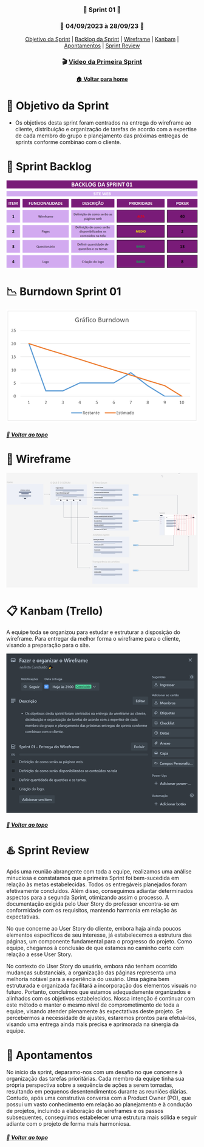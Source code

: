  <div  align="center">

### :beginner: Sprint 01 :beginner:

### :date: 04/09/2023 à 28/09/23 :date:

</div>

<div align="center"> 
<a  href="#dart-objetivo-da-sprint">Objetivo da Sprint</a> | <a  href="#triangular_flag_on_post-sprint-backlog">Backlog da Sprint</a> | <a  href="#page_facing_up-wireframe">Wireframe</a> | <a  href="#clipboard-kanbam-trello">Kanbam</a> | <a  href="#pushpin-apontamentos">Apontamentos</a> | <a  href="#hotsprings-sprint-review">Sprint Review</a>
</div>

<div align="center">

### :clapper: [Video da Primeira Sprint](https://www.youtube.com/watch?v=Ull8qatsICw&feature=youtu.be&ab_channel=GuihCarvalho)

</div>

<div align="center">

#### [ :house: Voltar para home](./README.md)

</div>

# :dart: Objetivo da Sprint

- Os objetivos desta sprint foram centrados na entrega do wireframe ao cliente, distribuição e organização de tarefas de acordo com a expertise de cada membro do grupo e planejamento das próximas entregas de sprints conforme combinao com o cliente.

# :triangular_flag_on_post: Sprint Backlog

[![Sprint Backlog](./imgs/Sprint01_BackLogList.PNG)](./imgs/Sprint01_BackLogList.PNG)

# :chart_with_downwards_trend: Burndown Sprint 01

[![Brundown Sprint01](./imgs/Burndown_Sprint01.PNG)](./imgs/Burndown_Sprint01.PNG)

##### [:rocket: Voltar ao topo ](#dart-objetivo-da-sprint)

# :page_facing_up: Wireframe

[![Wireframe](./imgs/WireFrame.PNG)](https://www.figma.com/file/NlvWUeXkm24HkJzpUlTSe8/Web-Wizards?type=design&node-id=0-1&mode=design&t=d2QDJjhf6EplNvEl-0)

# :clipboard: Kanbam (Trello)

A equipe toda se organizou para estudar e estruturar a disposição do wireframe. Para entregar da melhor forma o wireframe para o cliente, visando a preparação para o site.

[![Kanbam Trello](./imgs/Trello.PNG)](./imgs/Trello.PNG)

##### [:rocket: Voltar ao topo ](#dart-objetivo-da-sprint)

# :hotsprings: Sprint Review

Após uma reunião abrangente com toda a equipe, realizamos uma análise minuciosa e constatamos que a primeira Sprint foi bem-sucedida em relação às metas estabelecidas. Todos os entregáveis planejados foram efetivamente concluídos. Além disso, conseguimos adiantar determinados aspectos para a segunda Sprint, otimizando assim o processo. A documentação exigida pelo User Story do professor encontra-se em conformidade com os requisitos, mantendo harmonia em relação às expectativas.

No que concerne ao User Story do cliente, embora haja ainda poucos elementos específicos de seu interesse, já estabelecemos a estrutura das páginas, um componente fundamental para o progresso do projeto. Como equipe, chegamos à conclusão de que estamos no caminho certo com relação a esse User Story.

No contexto do User Story do usuário, embora não tenham ocorrido mudanças substanciais, a organização das páginas representa uma melhoria notável para a experiência do usuário. Uma página bem estruturada e organizada facilitará a incorporação dos elementos visuais no futuro. Portanto, concluímos que estamos adequadamente organizados e alinhados com os objetivos estabelecidos. Nossa intenção é continuar com este método e manter o mesmo nível de comprometimento de toda a equipe, visando atender plenamente às expectativas deste projeto. Se percebermos a necessidade de ajustes, estaremos prontos para efetuá-los, visando uma entrega ainda mais precisa e aprimorada na sinergia da equipe.

# :pushpin: Apontamentos

No início da sprint, deparamo-nos com um desafio no que concerne à organização das tarefas prioritárias. Cada membro da equipe tinha sua própria perspectiva sobre a sequência de ações a serem tomadas, resultando em pequenos desentendimentos durante as reuniões diárias. Contudo, após uma construtiva conversa com a Product Owner (PO), que possui um vasto conhecimento em relação ao planejamento e à condução de projetos, incluindo a elaboração de wireframes e os passos subsequentes, conseguimos estabelecer uma estrutura mais sólida e seguir adiante com o projeto de forma mais harmoniosa.

##### [:rocket: Voltar ao topo ](#dart-objetivo-da-sprint)
